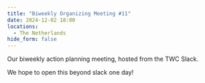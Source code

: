 ```yaml
---
title: "Biweekly Organizing Meeting #11"
date: 2024-12-02 18:00
locations:
  - The Netherlands
hide_form: false
---
```

Our biweekly action planning meeting, hosted from the TWC Slack.

We hope to open this beyond slack one day!
